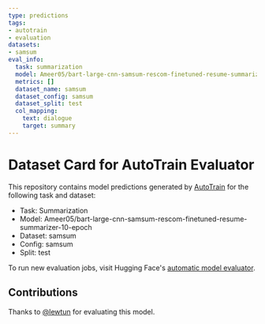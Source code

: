 ```yaml
---
type: predictions
tags:
- autotrain
- evaluation
datasets:
- samsum
eval_info:
  task: summarization
  model: Ameer05/bart-large-cnn-samsum-rescom-finetuned-resume-summarizer-10-epoch
  metrics: []
  dataset_name: samsum
  dataset_config: samsum
  dataset_split: test
  col_mapping:
    text: dialogue
    target: summary
---
```

# Dataset Card for AutoTrain Evaluator

This repository contains model predictions generated by [AutoTrain](https://huggingface.co/autotrain) for the following task and dataset:

* Task: Summarization
* Model: Ameer05/bart-large-cnn-samsum-rescom-finetuned-resume-summarizer-10-epoch
* Dataset: samsum
* Config: samsum
* Split: test

To run new evaluation jobs, visit Hugging Face's [automatic model evaluator](https://huggingface.co/spaces/autoevaluate/model-evaluator).

## Contributions

Thanks to [@lewtun](https://huggingface.co/lewtun) for evaluating this model.
